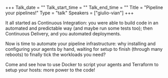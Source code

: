 +++
Talk_date = ""
Talk_start_time = ""
Talk_end_time = ""
Title = "Pipeline your pipelines!"
Type = "talk"
Speakers = ["giulio-vian"]
+++

It all started as Continuous Integration: you were able to build code in an automated and predictable way (and maybe run some tests too); then Continuous Delivery, and you automated deployments.

Now is time to automate your pipeline infrastructure: why installing and configuring your agents by hand, waiting for setup to finish (through many reboots) to finally tick the workloads you need?

Come and see how to use Docker to script your agents and Terraform to setup your hosts: more power to the code!
